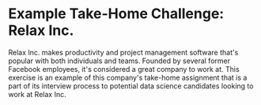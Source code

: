 # Example Take-Home Challenge: Relax Inc.
Relax Inc. makes productivity and project management software that's popular with both individuals and teams. Founded by several former Facebook employees, it's considered a great company to work at. This exercise is an example of this company's take-home assignment that is a part of its interview process to potential data science candidates looking to work at Relax Inc.
